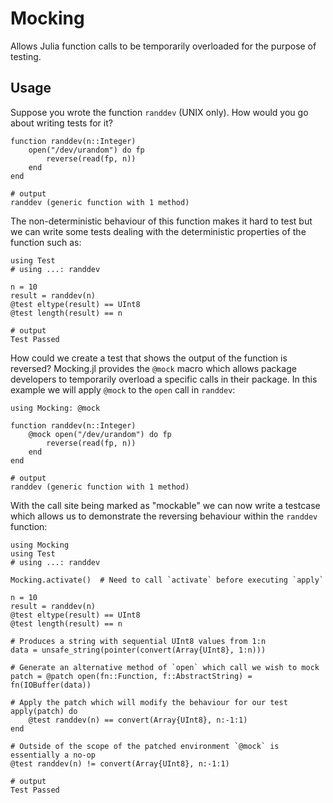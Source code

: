 # Mocking

Allows Julia function calls to be temporarily overloaded for the purpose of testing.

## Usage

Suppose you wrote the function `randdev` (UNIX only). How would you go about writing tests
for it?

```jldoctest randdev; output=false
function randdev(n::Integer)
    open("/dev/urandom") do fp
        reverse(read(fp, n))
    end
end

# output
randdev (generic function with 1 method)
```

The non-deterministic behaviour of this function makes it hard to test but we can write some
tests dealing with the deterministic properties of the function such as:

```jldoctest randdev; output=false
using Test
# using ...: randdev

n = 10
result = randdev(n)
@test eltype(result) == UInt8
@test length(result) == n

# output
Test Passed
```

How could we create a test that shows the output of the function is reversed? Mocking.jl
provides the `@mock` macro which allows package developers to temporarily overload a
specific calls in their package. In this example we will apply `@mock` to the `open` call
in `randdev`:

```jldoctest randdev_mock; output=false
using Mocking: @mock

function randdev(n::Integer)
    @mock open("/dev/urandom") do fp
        reverse(read(fp, n))
    end
end

# output
randdev (generic function with 1 method)
```

With the call site being marked as "mockable" we can now write a testcase which allows
us to demonstrate the reversing behaviour within the `randdev` function:

```jldoctest randdev_mock; output=false
using Mocking
using Test
# using ...: randdev

Mocking.activate()  # Need to call `activate` before executing `apply`

n = 10
result = randdev(n)
@test eltype(result) == UInt8
@test length(result) == n

# Produces a string with sequential UInt8 values from 1:n
data = unsafe_string(pointer(convert(Array{UInt8}, 1:n)))

# Generate an alternative method of `open` which call we wish to mock
patch = @patch open(fn::Function, f::AbstractString) = fn(IOBuffer(data))

# Apply the patch which will modify the behaviour for our test
apply(patch) do
    @test randdev(n) == convert(Array{UInt8}, n:-1:1)
end

# Outside of the scope of the patched environment `@mock` is essentially a no-op
@test randdev(n) != convert(Array{UInt8}, n:-1:1)

# output
Test Passed
```
